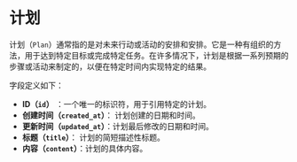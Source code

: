 # 计划

计划（`Plan`）通常指的是对未来行动或活动的安排和安排。它是一种有组织的方法，用于达到特定目标或完成特定任务。在许多情况下，计划是根据一系列预期的步骤或活动来制定的，以便在特定时间内实现特定的结果。

字段定义如下：

- **ID（`id`）** ：一个唯一的标识符，用于引用特定的计划。
- **创建时间（`created_at`）**： 计划创建的日期和时间。
- **更新时间（`updated_at`）**：计划最后修改的日期和时间。
- **标题（`title`）**： 计划的简短描述性标题。
- **内容（`content`）**：计划的具体内容。
